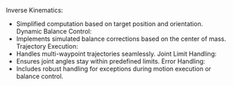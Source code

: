 Inverse Kinematics:
- Simplified computation based on target position and orientation.
Dynamic Balance Control:
- Implements simulated balance corrections based on the center of mass.
Trajectory Execution:
- Handles multi-waypoint trajectories seamlessly.
Joint Limit Handling:
- Ensures joint angles stay within predefined limits.
Error Handling:
- Includes robust handling for exceptions during motion execution or balance control.
